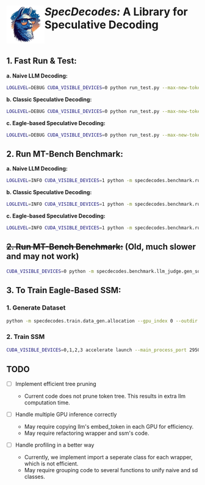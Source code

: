 # <img src="assets/logo.png" alt="Medusa" width="100" align="left"><i>SpecDecodes:</i> A Library for Speculative Decoding

<br>

## 1. Fast Run & Test:

**a. Naive LLM Decoding:**
```bash
LOGLEVEL=DEBUG CUDA_VISIBLE_DEVICES=0 python run_test.py --max-new-tokens 256 --temp 1.0 --do-sample -nw --mode naive --seed 999 -llm meta-llama/Llama-2-7b-chat-hf
```

**b. Classic Speculative Decoding:**
```bash
LOGLEVEL=DEBUG CUDA_VISIBLE_DEVICES=0 python run_test.py --max-new-tokens 256 --temp 1.0 --do-sample -nw --mode sd-classic --sd-method greedy --seed 999 -llm meta-llama/Llama-2-7b-chat-hf -ssm TinyLlama/TinyLlama_v1.1 
```

**c. Eagle-based Speculative Decoding:**
```bash
LOGLEVEL=DEBUG CUDA_VISIBLE_DEVICES=0 python run_test.py --max-new-tokens 256 --temp 1.0 --do-sample -nw --seed 999 --mode sd-eagle --sd-method greedy -llm meta-llama/Llama-2-7b-chat-hf -ssm <SSM directory>
```

## 2. Run MT-Bench Benchmark:

**a. Naive LLM Decoding:**
```bash
LOGLEVEL=INFO CUDA_VISIBLE_DEVICES=1 python -m specdecodes.benchmark.run_mtbench --dtype float16 -llm meta-llama/Llama-2-7b-chat-hf --mode naive --do-sample --temp 1.0 --log-dir <log directory>
```

**b. Classic Speculative Decoding:**
```bash
LOGLEVEL=INFO CUDA_VISIBLE_DEVICES=1 python -m specdecodes.benchmark.run_mtbench --dtype float16 -llm meta-llama/Llama-2-7b-chat-hf -ssm <draft model directory> --mode sd-classic --sd-method greedy --do-sample --temp 1.0 --out-dir <out directory> --log-dir <log directory>
```

**c. Eagle-based Speculative Decoding:**
```bash
LOGLEVEL=INFO CUDA_VISIBLE_DEVICES=1 python -m specdecodes.benchmark.run_mtbench --dtype float16 -llm meta-llama/Llama-2-7b-chat-hf -ssm <draft model directory> --mode sd-eagle --sd-method greedy --do-sample --temp 1.0 --out-dir <out directory> --log-dir <log directory>
```

## ~~2. Run MT-Bench Benchmark:~~ (Old, much slower and may not work)

```bash
CUDA_VISIBLE_DEVICES=0 python -m specdecodes.benchmark.llm_judge.gen_sd_answer --model-id llama7b --dtype float16 --mode sd-classic --sd-method greedy -llm meta-llama/Llama-2-7b-chat-hf -ssm TinyLlama/TinyLlama-1.1B-Chat-v1.0 --out-dir specdecodes/experiments/mt-bench/b/greedy-d9k15/l1kl
```


## 3. To Train Eagle-Based SSM:

### 1. Generate Dataset

```bash
python -m specdecodes.train.data_gen.allocation --gpu_index 0 --outdir <dataset save location>
```

### 2. Train SSM

```bash
CUDA_VISIBLE_DEVICES=0,1,2,3 accelerate launch --main_process_port 29500 --num_processes=4 --mixed_precision=bf16 -m specdecodes.train.main_eagle --datadir <dataset location> --data-ratio 1 --savedir <save location> --wandb 
```

## TODO

- [ ] Implement efficient tree pruning
  - Current code does not prune token tree. This results in extra llm computation time.

- [ ] Handle multiple GPU inference correctly
  - May require copying llm's embed_token in each GPU for efficiency.
  - May require refactoring wrapper and ssm's code.

- [ ] Handle profiling in a better way
  - Currently, we implement import a seperate class for each wrapper, which is not efficient.
  - May require grouping code to several functions to unify naive and sd classes.
